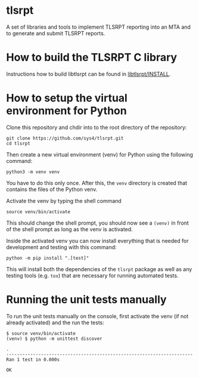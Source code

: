 # tlsrpt
A set of libraries and tools to implement TLSRPT reporting into an MTA and to generate and submit TLSRPT reports.


# How to build the TLSRPT C library

Instructions how to build libtlsrpt can be found in [libtlsrpt/INSTALL](libtlsrpt/INSTALL).


# How to setup the virtual environment for Python

Clone this repository and chdir into to the root directory of the repository:

```
git clone https://github.com/sys4/tlsrpt.git
cd tlsrpt
```

Then create a new virtual environment (venv) for Python using the following command:

```
python3 -m venv venv
```

You have to do this only once. After this, the `venv` directory is created that contains
the files of the Python venv.

Activate the venv by typing the shell command

```
source venv/bin/activate
```

This should change the shell prompt, you should now see a `(venv)` in front of the shell prompt
as long as the venv is activated.

Inside the activated venv you can now install everything that is needed for development and testing
with this command:

```
python -m pip install ".[test]"
```

This will install both the dependencies of the `tlsrpt` package as well as any testing tools (e.g. `tox`)
that are necessary for running automated tests.


# Running the unit tests manually

To run the unit tests manually on the console, first activate the venv (if not already activated) and the
run the tests:

```
$ source venv/bin/activate
(venv) $ python -m unittest discover

.
----------------------------------------------------------------------
Ran 1 test in 0.000s

OK
```


